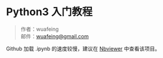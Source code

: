 # **Python3** 入门教程 

> 作者：wuafeing <br>
> 邮件：wuafeing@gmail.com <br>

Github 加载 .ipynb 的速度较慢，建议在 [Nbviewer](http://nbviewer.jupyter.org/github/wuafeing/Python3-Tutorial/blob/master/index.ipynb) 中查看该项目。